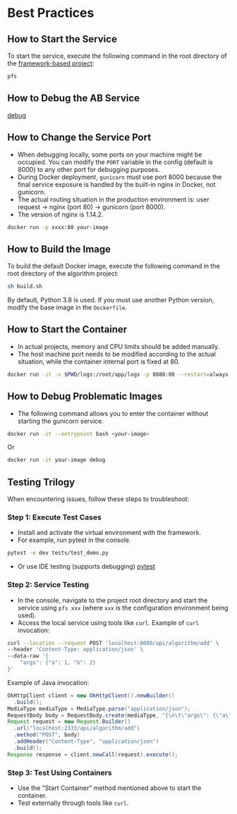 # Best Practices

## How to Start the Service
To start the service, execute the following command in the root directory of the [framework-based project](./../../examples/simple):

```bash
pfs
```

## How to Debug the AB Service
[debug](debug.jpg)

## How to Change the Service Port
- When debugging locally, some ports on your machine might be occupied. You can modify the `PORT` variable in the config (default is 8000) to any other port for debugging purposes.
- During Docker deployment, `gunicorn` must use port 8000 because the final service exposure is handled by the built-in nginx in Docker, not gunicorn.
- The actual routing situation in the production environment is: user request -> nginx (port 80) -> gunicorn (port 8000).
- The version of nginx is 1.14.2.

```bash
docker run -p xxxx:80 your-image
```

## How to Build the Image
To build the default Docker image, execute the following command in the root directory of the algorithm project:

```bash
sh build.sh
```

By default, Python 3.8 is used. If you must use another Python version, modify the base image in the `Dockerfile`.

## How to Start the Container
- In actual projects, memory and CPU limits should be added manually.
- The host machine port needs to be modified according to the actual situation, while the container internal port is fixed at 80.

```bash
docker run -it -v $PWD/logs:/root/app/logs -p 8888:80 --restart=always your-image
```

## How to Debug Problematic Images
- The following command allows you to enter the container without starting the gunicorn service.

```bash
docker run -it --entrypoint bash <your-image>
```

Or

```bash
docker run -it your-image debug
```

## Testing Trilogy
When encountering issues, follow these steps to troubleshoot:

### Step 1: Execute Test Cases
- Install and activate the virtual environment with the framework.
- For example, run pytest in the console.

```bash
pytest -e dev tests/test_demo.py
```

- Or use IDE testing (supports debugging)
  [pytest](pytest.jpg)

### Step 2: Service Testing
- In the console, navigate to the project root directory and start the service using `pfs xxx` (where `xxx` is the configuration environment being used).
- Access the local service using tools like `curl`.
  Example of `curl` invocation:

```bash
curl --location --request POST 'localhost:8000/api/algorithm/add' \
--header 'Content-Type: application/json' \
--data-raw '{
	"args": {"a": 1, "b": 2}
}'
```

Example of Java invocation:

```java
OkHttpClient client = new OkHttpClient().newBuilder()
  .build();
MediaType mediaType = MediaType.parse("application/json");
RequestBody body = RequestBody.create(mediaType, "{\n\t\"args\": {\"a\": 1, \"b\": 2}\n}");
Request request = new Request.Builder()
  .url("localhost:2333/api/algorithm/add")
  .method("POST", body)
  .addHeader("Content-Type", "application/json")
  .build();
Response response = client.newCall(request).execute();
```

### Step 3: Test Using Containers
- Use the "Start Container" method mentioned above to start the container.
- Test externally through tools like `curl`.

